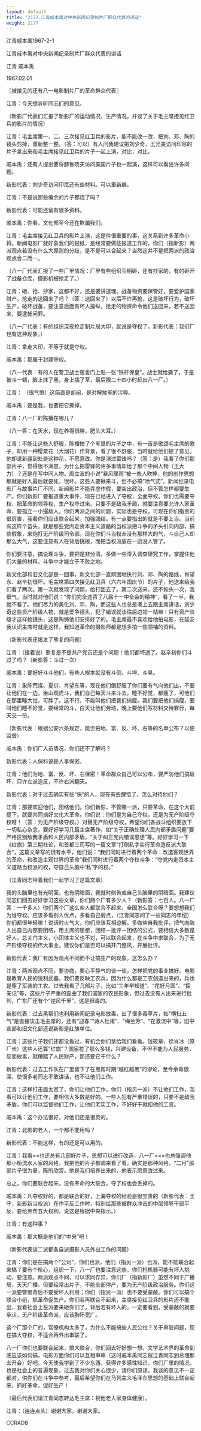 ```yaml
---
layout: default
title: "2177.江青戚本禹对中央新闻纪录制片厂群众代表的讲话"
weight: 2177
---
```


江青戚本禹1967-2-1

江青戚本禹对中央新闻纪录制片厂群众代表的讲话

江青 戚本禹

1967.02.01

〖被接见的还有八一电影制片厂的革命群众代表〗

江青：今天想听听同志们的意见。

（新影厂代表们汇报了新影厂的运动情况、生产情况，并谈了关于毛主席接见红卫兵的影片的情况）

江青：毛主席第一、二、三次接见红卫兵的影片，能不能改一改，把刘、邓、陶的镜头剪掉，重新整一整。（答：可以）有人问我建议把刘少奇、王光美访问印尼的片子拿出来和毛主席接见红卫兵的片子一起上演，对比，对比。

戚本禹：还有人提出要将赫鲁晓夫访问美国片子也一起演，这样可以看出许多问题。

新影代表：刘少奇访问印尼还有些材料。可以重新编。

江青：不是说那些编余的片子都烧了吗？

新影代表：可能还留有很多资料。

戚本禹：你看，文化部至今还在欺骗我们。

江青：毛主席接见红卫兵的影片上演，这是件很重要的事，这关系到许多革命小将。新闻电影厂就好象我们的报纸，是经常要做些报道工作的，你们（指新影）两派观点若没有什么大原则的分歧，是不是可以合起来？当然这并不是把两派的政治观点合二而一。

（八一厂代表汇报了一些厂里情况：厂里有些组织互相砸，还有抄家的，有的砸开了战备仓库，摄影机被抢走了。）

江青：砸、抢、抄家，这都不好，还是要讲道理。战备物资要保管好，要爱护国家财产，抢走的送回来了吗？（答：送回来了）以后不许再抢，这是破坏行为，破坏生产，破坏战备，要注意后面有坏人操纵，抢走的物资命令他们送回来，若不送回来，要逮捕问罪。

（八一厂代表：有的组织深夜抢走制片局大印，就说是夺权了。新影代表：我们厂也有这种现象。）

江青：拿走大印，不等于就是夺权。

戚本禹：那属于封建夺权。

（八一代表：有的人在警卫战士宿舍门上贴一张“铁杆保皇”，战士就给撕了，于是被斗一顿，脸上抹了黑，身上插了草，最后限二十四小时赶出八一厂。）

江青： （很气愤）这简直是胡闹，是对解放军的污辱。

戚本禹：要是我，也要把它撕掉。

江青：八一厂的陈播在哪儿？

（八一答：在天水，现在养得很胖，肥头大耳。）

江青：不能让这些人舒服，陈播拍了个军垦的片子之中，有一首是歌颂毛主席的歌子，却用一种樱粟花（大烟花）作背景，看了很不舒服，当时就给他们提了意见，他却说新疆到处是这种花，不愿意改。你是演过雷锋吗？（答：是）我看了你们那部片子，觉得很不满意，为什么把雷锋的许多事情却给了那个中间人物（王大力）？还是在写中间人物。周立波的小说“暴风骤雨”被一些人吹捧，他的创作思想那就是好人最后就要死，很坏。这些人要揪来斗，但不必搞“喷气式”。新闻纪录电影厂与故事片厂不同，新闻影片不能弄虚作假，要突出政治，但不管怎样都要生产。你们新影厂要报道重大事件，现在已经进入了夺权，全面夺权。你们也需要夺权，把革命的领导权，生产权夺过来。只要不是敌我矛盾，就要注意要允许人家革命，要孤立一小撮敌人。你们两派之间的问题，实际也是夺权，可现在你们指责的很厉害，我看你们应该联合起来，加强团结。有一点要指出的就是不要上当。当前有这样个苗头，就是那些党内走资本主义道路的当权派把斗争的矛头引向内部，搞些假象，来炮打无产阶级司令部。现在你们斗当权派没有那样大的气，斗自己人却那么大气，这要注意有人在背后挑拨，而把当权派放在一边没人管了。

你们要注意，搞说理斗争，要把是非分清，多做一些深入调查研究工作，掌握住他们大量的材料，斗争中才能立于不败之地。

新文化部和旧文化部是一回事，新文化部一直顽固地执行刘、邓、陶的路线，肖望东、赵辛初很坏。毛主席第四次接见红卫兵（六六年国庆节）的片子，他送来给我们看了两次。第一次就发现了问题，给打回去了。第二次送来，还不如头一次，我很气，当时就对他们说：“你们完全违背了八届十一中全会的精神”，看了一半，我就不看了。他们尽力的美化刘、邓、陶，而这些人也总是凑上去跟主席讲话，刘少奇这些资产阶级人物，就是爱争镜头，犯了错误就该往后边站一站嘛！只有资产阶级才这样抢镜头，这是陶铸他们安排好了的。毛主席最不喜欢给他拍电影，在延安我认识主席时就是这样，我知道革命的摄影师都是想多拍一些领袖的资料。

（新影代表还揭发了熊复的问题）

江青：（接着说）熊复是不是共产党员还是个问题！他们都坏透了。赵辛初你们斗过了吗？（新影答：斗过一次）

戚本禹：要好好斗斗他们，有些人根本就没有斗倒、斗垮、斗臭。

江青：象陈荒煤、夏衍、肖望东等，现在他们倒舒服了你们要有气向他们出，不要让他们在一边，坐山观虎斗，我们自己每天斗来斗去，睡不好觉，都瘦了，可他们在那里睡大觉，可胖了。这不行，不能叫他们把我们搞瘦。我们要把他们搞瘦，要叫他们睡不好觉，要经常的斗，白天让他们劳动，晚上要他们写材料交待罪行，每天交一份。

（新影代表：根据公安六条规定，能否把地、富、反、坏、右等的名单公布？以便监督）

戚本禹：你们厂人员情况，你们还不了解吗？

新影代表：人保科说是人事保密。

江青：他们为地、富、反、坏、右保密！革命群众自己可以公布，要严防他们搞破坏，只许左派造反，不许右派翻天。

新影代表：对于过去确实有些“保”的人，现在有些醒悟了，怎么对待他们？

江青：那要欢迎他们，团结他们。你们新影，不管哪一派，只要革命，在这个大前提下，就要共同搞好文化大革命。你们说：你们是为自己夺权，还是为无产阶级夺权呀！（答：为无产阶级夺权。）对替无产阶级夺权，希望你们各战斗组织要放下一切私心杂念，要好好学习几篇主席著作，如“关于正确处理人民内部矛盾问题”要严格区别敌我矛盾和人民内部矛盾，“关于纠正党内错误思想”等。好好学习一下《红旗》第三期社论，和首都三司写的一篇文章“打倒私字实行革命造反派大联合”，这篇文章写的很有水平，他们说：“我们同时进行着两个革命：改造客观世界的革命，和改造主观世界的革命”我们同时进行着两个夺权斗争：“夺党内走资本主义道路当权派的权，夺自己头脑中‘私’字的权。”

（江青同志带着我们一起学习了这篇文章）

我的头脑里也有光明面，也有阴暗面，我就时刻告戒自己头脑里的阴暗面。我建议同志们回去好好学习这些文章，你们两个厂有多少人？（新影答：七百人。八一厂答：一千多人）你们两个厂这么些人都联合不起来，全国怎么联合呀？要想想我们为谁夺权。应该多看别人优点，多看自己弱点，（江青同志问了一些同志的年纪）你们都很年轻嘛！说话时火气大，你们应该互相谅解。多做些自我批评，把气向敌人出自己内部要团结，用主席的思想，团结－批评－团结的公式，要相信大多数是好人，总关门主义，小团体主义也不对，可以联合起来，在斗争中求联合，为了无产阶级夺权的伟大事业，建议你们是否可以搞开门整风，开展批评。

新影代表：我厂有因为观点不同而不让搞生产的现象，这怎么办？

江青：两派观点不同，要协商，要心平静气的谈一谈，怎样把党的事业搞好。电影是教育人民的锐利武器，我们要反映工农兵，因为什么都是工农创造出来的，兵也是穿了军装的工农。过去我看了几部片子，比如“三年早知道”、“花好月圆”、“探亲记”等，这些片子严重的歪曲了我们国家的农民形象，但过去没有人出来进行批判，广东厂还有个“逆风千里”，这是很毒的。

新影代表：过去黑帮们也利用新闻纪录电影放毒，出了很多毒草片，如“横扫五气”是直接攻击毛主席的，还有“迎春”“诗人杜甫”、“梅兰芳”、“在激流中”等，旧中宣部和旧文化部还说新影是红旗单位。

江青：这些片子我们还都没看过，有机会你们拿给我们看看。钱筱章、徐肖冰（原厂长）这些人还算“红旗”？国家花了那么多钱，兴建设备，不但不能为人民服务，反而放毒，就糟踏了人民财产，那还要它干什么？

新影代表：过去工作队在厂里留下了在黑帮时期“越红越黑”的谬论，至今余毒很深，使很多老同志不敢讲话，也不让他们工作。

江青：这样打击面太宽了，你们让他们工作，你们（指另一派）不让他们工作，我看可以让他们工作，要相信大多数是好的。一些人犯有严重错误的，只要不是敌我矛盾，你们可以监督他们工作，让他们老实工作，不好好干就扣他的工资。

戚本禹：这个办法很好，对他们还是很灵的。

江青：北影的老人，一个都不能用吗？

新影代表：不能这样，有的还是可以用的。

江青：我看××也还总有几部好片子，思想可以进行改造，八一厂×××也总强调他那小桥流水人家的风格，我把他的片子都调来看了看，确实是那种风格，“二月”那部片子很为夏，陈所欣赏。他是我们培养出来的，他表示愿意改过来。

总之，你们要联合起来，没有革命的大联合，夺了权也会丢掉的。

戚本禹：凡夺权好的，都是联合的好，上海夺权的经验是很宝贵的（新影代表：王守，新影新当权派）在作平反工作时，特别给那些被群众冲击的中层领导干部平反，要给黑帮五大权利，说这是根据中央指示。）

江青：有这种事？

戚本禹：那大概是他们的“中央”吧！

（新影代表谈二派都各自派摄影人员外出工作的问题）

江青：你们是在搞两个“公司”，你们也派，他们（指另一派）也派，能不能联合起来搞？要有个核心，组织一下，八一厂也要注意这些，你们抢机器可能有坏人挑动，要注意。两派观点不同，可以求同存异，你们厂（指新影厂）虽然不同于广播局，天天广播，但要经常出片子，不能全部停产，要为无产阶级政治服务。你们这一派要警惕背后不要受坏人利用；你们（指另一派）也不要受蒙蔽。你们可以搞个联合小组，抓革命促生产。你们若再联合不起来，主席接见红卫兵的影片还不能出，我看社会上左派要来砸你们了，背后若有坏人的，一定要看到，受蒙蔽的就要承认。无产阶级革命派，应该胸怀宽广。

这个厂那个厂的，官僚机构太多了，为什么不能搞些人民公社？关于串联问题，现在搞大夺权，不适合再外出串联了。

八一厂你们也要联合起来，搞大联合，你们回去好好想一想，文学艺术界的革命到底应该如何搞，电影方面你们可以互相串串（这时戚本禹同志催江青同志到总理那去开会）好吧，今天使我学到了不少东西，获得许多感性知识，你们厂里的情况，也是社会上的普遍现象，过去我对你们关心很少，请你们原谅。我谈的意见不一定都对，供你们在斗争中参考，最后希望你们在马列主义毛泽东思想的基础上联合起来，抓好革命，促好生产！

（最后代表们请江青同志转达毛主席：祝他老人家身体健康）。

江青：（连连点头）谢谢大家，谢谢大家。

CCRADB

